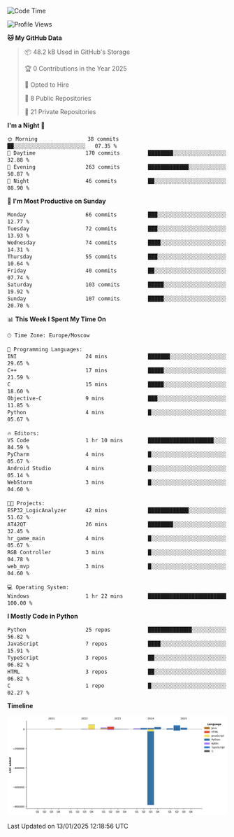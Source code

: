 <!--START_SECTION:waka-->
![Code Time](http://img.shields.io/badge/Code%20Time-582%20hrs%2022%20mins-blue)

![Profile Views](http://img.shields.io/badge/Profile%20Views-3-blue)

**🐱 My GitHub Data** 

> 📦 48.2 kB Used in GitHub's Storage 
 > 
> 🏆 0 Contributions in the Year 2025
 > 
> 💼 Opted to Hire
 > 
> 📜 8 Public Repositories 
 > 
> 🔑 21 Private Repositories 
 > 
**I'm a Night 🦉** 

```text
🌞 Morning                38 commits          ██░░░░░░░░░░░░░░░░░░░░░░░   07.35 % 
🌆 Daytime                170 commits         ████████░░░░░░░░░░░░░░░░░   32.88 % 
🌃 Evening                263 commits         █████████████░░░░░░░░░░░░   50.87 % 
🌙 Night                  46 commits          ██░░░░░░░░░░░░░░░░░░░░░░░   08.90 % 
```
📅 **I'm Most Productive on Sunday** 

```text
Monday                   66 commits          ███░░░░░░░░░░░░░░░░░░░░░░   12.77 % 
Tuesday                  72 commits          ███░░░░░░░░░░░░░░░░░░░░░░   13.93 % 
Wednesday                74 commits          ████░░░░░░░░░░░░░░░░░░░░░   14.31 % 
Thursday                 55 commits          ███░░░░░░░░░░░░░░░░░░░░░░   10.64 % 
Friday                   40 commits          ██░░░░░░░░░░░░░░░░░░░░░░░   07.74 % 
Saturday                 103 commits         █████░░░░░░░░░░░░░░░░░░░░   19.92 % 
Sunday                   107 commits         █████░░░░░░░░░░░░░░░░░░░░   20.70 % 
```


📊 **This Week I Spent My Time On** 

```text
🕑︎ Time Zone: Europe/Moscow

💬 Programming Languages: 
INI                      24 mins             ███████░░░░░░░░░░░░░░░░░░   29.65 % 
C++                      17 mins             █████░░░░░░░░░░░░░░░░░░░░   21.59 % 
C                        15 mins             █████░░░░░░░░░░░░░░░░░░░░   18.60 % 
Objective-C              9 mins              ███░░░░░░░░░░░░░░░░░░░░░░   11.85 % 
Python                   4 mins              █░░░░░░░░░░░░░░░░░░░░░░░░   05.67 % 

🔥 Editors: 
VS Code                  1 hr 10 mins        █████████████████████░░░░   84.59 % 
PyCharm                  4 mins              █░░░░░░░░░░░░░░░░░░░░░░░░   05.67 % 
Android Studio           4 mins              █░░░░░░░░░░░░░░░░░░░░░░░░   05.14 % 
WebStorm                 3 mins              █░░░░░░░░░░░░░░░░░░░░░░░░   04.60 % 

🐱‍💻 Projects: 
ESP32_LogicAnalyzer      42 mins             █████████████░░░░░░░░░░░░   51.62 % 
AT42QT                   26 mins             ████████░░░░░░░░░░░░░░░░░   32.45 % 
hr_game_main             4 mins              █░░░░░░░░░░░░░░░░░░░░░░░░   05.67 % 
RGB Controller           3 mins              █░░░░░░░░░░░░░░░░░░░░░░░░   04.78 % 
web_mvp                  3 mins              █░░░░░░░░░░░░░░░░░░░░░░░░   04.60 % 

💻 Operating System: 
Windows                  1 hr 22 mins        █████████████████████████   100.00 % 
```

**I Mostly Code in Python** 

```text
Python                   25 repos            ██████████████░░░░░░░░░░░   56.82 % 
JavaScript               7 repos             ████░░░░░░░░░░░░░░░░░░░░░   15.91 % 
TypeScript               3 repos             ██░░░░░░░░░░░░░░░░░░░░░░░   06.82 % 
HTML                     3 repos             ██░░░░░░░░░░░░░░░░░░░░░░░   06.82 % 
C                        1 repo              █░░░░░░░░░░░░░░░░░░░░░░░░   02.27 % 
```



**Timeline**

![Lines of Code chart](https://raw.githubusercontent.com/adlemx/adlemx/main/assets/bar_graph.png)


 Last Updated on 13/01/2025 12:18:56 UTC
<!--END_SECTION:waka-->
